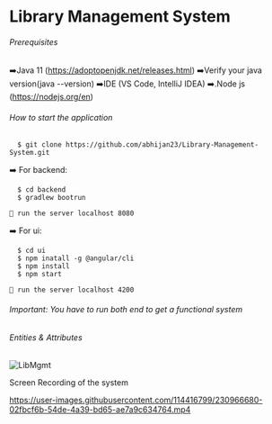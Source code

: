 # Library Management System
###### Prerequisites ######
  ➡️Java 11 (https://adoptopenjdk.net/releases.html)
  ➡️Verify your java version(java --version)
  ➡️IDE (VS Code, IntelliJ IDEA) 
  ➡️.Node js (https://nodejs.org/en)
  
###### How to start the application ######
```
  $ git clone https://github.com/abhijan23/Library-Management-System.git
```

  ➡️ For backend:
  ```
    $ cd backend
    $ gradlew bootrun
  ```
    🫳 run the server localhost 8080
  
  ➡️ For ui:
  ```
    $ cd ui
    $ npm inatall -g @angular/cli
    $ npm install
    $ npm start
  ```
    🫳 run the server localhost 4200
    
###### Important: You have to run both end to get a functional system ######

###### Entities & Attributes ######
![LibMgmt](https://user-images.githubusercontent.com/127073479/230754835-f0964041-499b-4e2e-a56a-7ecf1fcdbe4b.png)

Screen Recording of the system

https://user-images.githubusercontent.com/114416799/230966680-02fbcf6b-54de-4a39-bd65-ae7a9c634764.mp4

